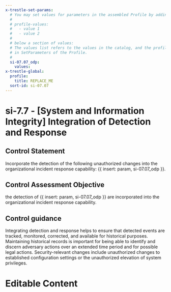 ```yaml
---
x-trestle-set-params:
  # You may set values for parameters in the assembled Profile by adding
  #
  # profile-values:
  #   - value 1
  #   - value 2
  #
  # below a section of values:
  # The values list refers to the values in the catalog, and the profile-values represent values
  # in SetParameters of the Profile.
  #
  si-07.07_odp:
    values:
x-trestle-global:
  profile:
    title: REPLACE_ME
  sort-id: si-07.07
---
```


# si-7.7 - \[System and Information Integrity\] Integration of Detection and Response

## Control Statement

Incorporate the detection of the following unauthorized changes into the organizational incident response capability: {{ insert: param, si-07.07_odp }}.

## Control Assessment Objective

the detection of {{ insert: param, si-07.07_odp }} are incorporated into the organizational incident response capability.

## Control guidance

Integrating detection and response helps to ensure that detected events are tracked, monitored, corrected, and available for historical purposes. Maintaining historical records is important for being able to identify and discern adversary actions over an extended time period and for possible legal actions. Security-relevant changes include unauthorized changes to established configuration settings or the unauthorized elevation of system privileges.

# Editable Content

<!-- Make additions and edits below -->
<!-- The above represents the contents of the control as received by the profile, prior to additions. -->
<!-- If the profile makes additions to the control, they will appear below. -->
<!-- The above markdown may not be edited but you may edit the content below, and/or introduce new additions to be made by the profile. -->
<!-- If there is a yaml header at the top, parameter values may be edited. Use --set-parameters to incorporate the changes during assembly. -->
<!-- The content here will then replace what is in the profile for this control, after running profile-assemble. -->
<!-- The current profile has no added parts for this control, but you may add new ones here. -->
<!-- Each addition must have a heading either of the form ## Control my_addition_name -->
<!-- or ## Part a. (where the a. refers to one of the control statement labels.) -->
<!-- "## Control" parts are new parts added after the statement part. -->
<!-- "## Part" parts are new parts added into the top-level statement part with that label. -->
<!-- Subparts may be added with nested hash levels of the form ### My Subpart Name -->
<!-- underneath the parent ## Control or ## Part being added -->
<!-- See https://ibm.github.io/compliance-trestle/tutorials/ssp_profile_catalog_authoring/ssp_profile_catalog_authoring for guidance. -->
